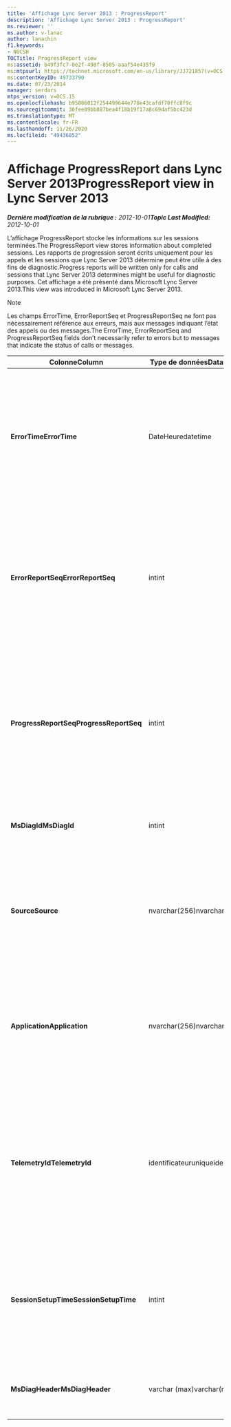 ```yaml
---
title: 'Affichage Lync Server 2013 : ProgressReport'
description: 'Affichage Lync Server 2013 : ProgressReport'
ms.reviewer: ''
ms.author: v-lanac
author: lanachin
f1.keywords:
- NOCSH
TOCTitle: ProgressReport view
ms:assetid: b49f3fc7-0e2f-498f-8505-aaaf54e435f9
ms:mtpsurl: https://technet.microsoft.com/en-us/library/JJ721857(v=OCS.15)
ms:contentKeyID: 49733790
ms.date: 07/23/2014
manager: serdars
mtps_version: v=OCS.15
ms.openlocfilehash: b95086012f254499644e778e43cafdf70ffc8f9c
ms.sourcegitcommit: 36fee89bb887bea4f18b19f17a8c69daf5bc423d
ms.translationtype: MT
ms.contentlocale: fr-FR
ms.lasthandoff: 11/26/2020
ms.locfileid: "49436852"
---
```

# <a name="progressreport-view-in-lync-server-2013"></a><span data-ttu-id="02f7b-103">Affichage ProgressReport dans Lync Server 2013</span><span class="sxs-lookup"><span data-stu-id="02f7b-103">ProgressReport view in Lync Server 2013</span></span>

<div data-xmlns="http://www.w3.org/1999/xhtml">

<div class="topic" data-xmlns="http://www.w3.org/1999/xhtml" data-msxsl="urn:schemas-microsoft-com:xslt" data-cs="https://msdn.microsoft.com/">

<div data-asp="https://msdn2.microsoft.com/asp">



</div>

<div id="mainSection">

<div id="mainBody"><span data-ttu-id="02f7b-104">

<span> </span></span><span class="sxs-lookup"><span data-stu-id="02f7b-104">

<span> </span></span></span>

<span data-ttu-id="02f7b-105">_**Dernière modification de la rubrique :** 2012-10-01_</span><span class="sxs-lookup"><span data-stu-id="02f7b-105">_**Topic Last Modified:** 2012-10-01_</span></span>

<span data-ttu-id="02f7b-106">L’affichage ProgressReport stocke les informations sur les sessions terminées.</span><span class="sxs-lookup"><span data-stu-id="02f7b-106">The ProgressReport view stores information about completed sessions.</span></span> <span data-ttu-id="02f7b-107">Les rapports de progression seront écrits uniquement pour les appels et les sessions que Lync Server 2013 détermine peut être utile à des fins de diagnostic.</span><span class="sxs-lookup"><span data-stu-id="02f7b-107">Progress reports will be written only for calls and sessions that Lync Server 2013 determines might be useful for diagnostic purposes.</span></span> <span data-ttu-id="02f7b-108">Cet affichage a été présenté dans Microsoft Lync Server 2013.</span><span class="sxs-lookup"><span data-stu-id="02f7b-108">This view was introduced in Microsoft Lync Server 2013.</span></span>

<div>


> [!NOTE]  
> <span data-ttu-id="02f7b-109">Les champs ErrorTime, ErrorReportSeq et ProgressReportSeq ne font pas nécessairement référence aux erreurs, mais aux messages indiquant l’état des appels ou des messages.</span><span class="sxs-lookup"><span data-stu-id="02f7b-109">The ErrorTime, ErrorReportSeq and ProgressReportSeq fields don’t necessarily refer to errors but to messages that indicate the status of calls or messages.</span></span>



</div>


<table>
<colgroup>
<col style="width: 33%" />
<col style="width: 33%" />
<col style="width: 33%" />
</colgroup>
<thead>
<tr class="header">
<th><span data-ttu-id="02f7b-110">Colonne</span><span class="sxs-lookup"><span data-stu-id="02f7b-110">Column</span></span></th>
<th><span data-ttu-id="02f7b-111">Type de données</span><span class="sxs-lookup"><span data-stu-id="02f7b-111">Data Type</span></span></th>
<th><span data-ttu-id="02f7b-112">Détails</span><span class="sxs-lookup"><span data-stu-id="02f7b-112">Details</span></span></th>
</tr>
</thead>
<tbody>
<tr class="odd">
<td><p><span data-ttu-id="02f7b-113"><strong>ErrorTime</strong></span><span class="sxs-lookup"><span data-stu-id="02f7b-113"><strong>ErrorTime</strong></span></span></p></td>
<td><p><span data-ttu-id="02f7b-114">DateHeure</span><span class="sxs-lookup"><span data-stu-id="02f7b-114">datetime</span></span></p></td>
<td><p><span data-ttu-id="02f7b-115">L’heure de l’erreur s’est produite.</span><span class="sxs-lookup"><span data-stu-id="02f7b-115">Time of error occurred.</span></span> <span data-ttu-id="02f7b-116">Utilisé conjointement avec ErrorReportSeq pour identifier de manière unique une erreur.</span><span class="sxs-lookup"><span data-stu-id="02f7b-116">Used in conjunction with ErrorReportSeq to uniquely identify an error.</span></span></p></td>
</tr>
<tr class="even">
<td><p><span data-ttu-id="02f7b-117"><strong>ErrorReportSeq</strong></span><span class="sxs-lookup"><span data-stu-id="02f7b-117"><strong>ErrorReportSeq</strong></span></span></p></td>
<td><p><span data-ttu-id="02f7b-118">int</span><span class="sxs-lookup"><span data-stu-id="02f7b-118">int</span></span></p></td>
<td><p><span data-ttu-id="02f7b-119">Numéro d’identification pour identifier l’erreur.</span><span class="sxs-lookup"><span data-stu-id="02f7b-119">ID number to identify the error.</span></span> <span data-ttu-id="02f7b-120">Utilisé conjointement avec ErrorTime pour identifier de manière unique une erreur.</span><span class="sxs-lookup"><span data-stu-id="02f7b-120">Used in conjunction with ErrorTime to uniquely identify an error.</span></span></p></td>
</tr>
<tr class="odd">
<td><p><span data-ttu-id="02f7b-121"><strong>ProgressReportSeq</strong></span><span class="sxs-lookup"><span data-stu-id="02f7b-121"><strong>ProgressReportSeq</strong></span></span></p></td>
<td><p><span data-ttu-id="02f7b-122">int</span><span class="sxs-lookup"><span data-stu-id="02f7b-122">int</span></span></p></td>
<td><p><span data-ttu-id="02f7b-123">ID pour identifier le rapport de progression.</span><span class="sxs-lookup"><span data-stu-id="02f7b-123">ID to identify the progress report.</span></span> <span data-ttu-id="02f7b-124">Permet de distinguer les rapports de progression d’un même rapport d’erreur.</span><span class="sxs-lookup"><span data-stu-id="02f7b-124">Used to distinguish progress reports of the same error report.</span></span></p></td>
</tr>
<tr class="even">
<td><p><span data-ttu-id="02f7b-125"><strong>MsDiagId</strong></span><span class="sxs-lookup"><span data-stu-id="02f7b-125"><strong>MsDiagId</strong></span></span></p></td>
<td><p><span data-ttu-id="02f7b-126">int</span><span class="sxs-lookup"><span data-stu-id="02f7b-126">int</span></span></p></td>
<td><p><span data-ttu-id="02f7b-127">ID de diagnostic du rapport d’erreur.</span><span class="sxs-lookup"><span data-stu-id="02f7b-127">Diagnostic ID for the error report.</span></span></p></td>
</tr>
<tr class="odd">
<td><p><span data-ttu-id="02f7b-128"><strong>Source</strong></span><span class="sxs-lookup"><span data-stu-id="02f7b-128"><strong>Source</strong></span></span></p></td>
<td><p><span data-ttu-id="02f7b-129">nvarchar(256)</span><span class="sxs-lookup"><span data-stu-id="02f7b-129">nvarchar(256)</span></span></p></td>
<td><p><span data-ttu-id="02f7b-130">Nom du serveur à l’origine de l’erreur (si le rapport a été envoyé à partir d’un composant serveur).</span><span class="sxs-lookup"><span data-stu-id="02f7b-130">Name of server that originated the error (if report was sent from a server component).</span></span></p></td>
</tr>
<tr class="even">
<td><p><span data-ttu-id="02f7b-131"><strong>Application</strong></span><span class="sxs-lookup"><span data-stu-id="02f7b-131"><strong>Application</strong></span></span></p></td>
<td><p><span data-ttu-id="02f7b-132">nvarchar(256)</span><span class="sxs-lookup"><span data-stu-id="02f7b-132">nvarchar(256)</span></span></p></td>
<td><p><span data-ttu-id="02f7b-133">Nom de l’application à l’origine de l’erreur (si le rapport a été envoyé à partir d’un composant serveur).</span><span class="sxs-lookup"><span data-stu-id="02f7b-133">Name of application that originated the error (if report was sent from a server component).</span></span></p></td>
</tr>
<tr class="odd">
<td><p><span data-ttu-id="02f7b-134"><strong>TelemetryId</strong></span><span class="sxs-lookup"><span data-stu-id="02f7b-134"><strong>TelemetryId</strong></span></span></p></td>
<td><p><span data-ttu-id="02f7b-135">identificateur</span><span class="sxs-lookup"><span data-stu-id="02f7b-135">uniqueidentifier</span></span></p></td>
<td><p><span data-ttu-id="02f7b-136">Identifiant unique permettant de corréler les informations de connexion aux différents composants participant à une conférence.</span><span class="sxs-lookup"><span data-stu-id="02f7b-136">Unique identifier correlating join time information for the different components involved in a conference.</span></span></p></td>
</tr>
<tr class="even">
<td><p><span data-ttu-id="02f7b-137"><strong>SessionSetupTime</strong></span><span class="sxs-lookup"><span data-stu-id="02f7b-137"><strong>SessionSetupTime</strong></span></span></p></td>
<td><p><span data-ttu-id="02f7b-138">int</span><span class="sxs-lookup"><span data-stu-id="02f7b-138">int</span></span></p></td>
<td><p><span data-ttu-id="02f7b-139">Durée (en millisecondes) requise pour un composant spécifique pour participer à une conférence.</span><span class="sxs-lookup"><span data-stu-id="02f7b-139">Time (in milliseconds) required for a specific component to join a conference.</span></span></p></td>
</tr>
<tr class="odd">
<td><p><span data-ttu-id="02f7b-140"><strong>MsDiagHeader</strong></span><span class="sxs-lookup"><span data-stu-id="02f7b-140"><strong>MsDiagHeader</strong></span></span></p></td>
<td><p><span data-ttu-id="02f7b-141">varchar (max)</span><span class="sxs-lookup"><span data-stu-id="02f7b-141">varchar(max)</span></span></p></td>
<td><p><span data-ttu-id="02f7b-142">Informations supplémentaires sur l’erreur.</span><span class="sxs-lookup"><span data-stu-id="02f7b-142">Additional error information.</span></span></p></td>
</tr>
</tbody>
</table><span data-ttu-id="02f7b-143">


</div>

<span> </span>

</div>

</div>

</span><span class="sxs-lookup"><span data-stu-id="02f7b-143">


</div>

<span> </span>

</div>

</div>

</span></span></div>

